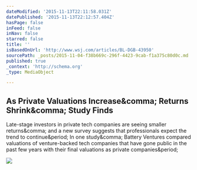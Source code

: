 ```yaml
---
dateModified: '2015-11-13T22:11:58.031Z'
datePublished: '2015-11-13T22:12:57.404Z'
hasPage: false
inFeed: false
inNav: false
starred: false
title: ''
isBasedOnUrl: 'http://www.wsj.com/articles/BL-DGB-43950'
sourcePath: _posts/2015-11-04-f38b669c-296f-4423-9cab-f1a375c80d0c.md
published: true
_context: 'http://schema.org'
_type: MediaObject

---
```

<article style=""><h1>As Private Valuations Increase&amp;comma; Returns Shrink&amp;comma; Study Finds</h1><p>Late-stage investors in private tech companies are seeing smaller returns&amp;comma; and a new survey suggests that professionals expect the trend to continue&amp;period; In one study&amp;comma; Battery Ventures compared valuations of venture-backed tech companies that have gone public in the past few years with their final valuations as private companies&amp;period;</p><img src="http://si.wsj.net/public/resources/images/BN-KX119_1022fb_P_20151022175037.jpg" /></article>